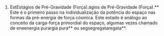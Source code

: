 ﻿1. EstEstágios de Pré-Gravidade (Força).ágios de Pré-Gravidade (Força).** Este é o primeiro passo na individualização da potência do espaço nas formas da pré-energia de força cósmica. Este estado é análogo ao conceito da carga-força primordial do espaço, algumas vezes chamado de eneenergia purargia pura** ou segsegregataregata**.